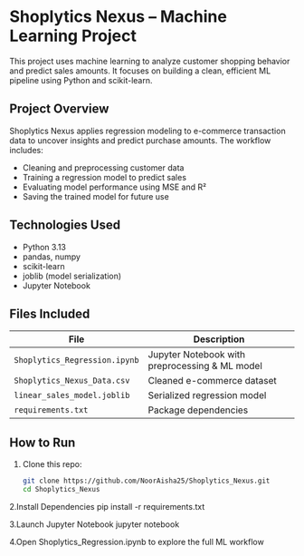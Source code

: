# Shoplytics Nexus – Machine Learning Project

This project uses machine learning to analyze customer shopping behavior and predict sales amounts. It focuses on building a clean, efficient ML pipeline using Python and scikit-learn.

##  Project Overview

Shoplytics Nexus applies regression modeling to e-commerce transaction data to uncover insights and predict purchase amounts. The workflow includes:

- Cleaning and preprocessing customer data
- Training a regression model to predict sales
- Evaluating model performance using MSE and R²
- Saving the trained model for future use

##  Technologies Used

- Python 3.13  
- pandas, numpy  
- scikit-learn  
- joblib (model serialization)  
- Jupyter Notebook

## Files Included

| File                          | Description                                      |
|------------------------------|--------------------------------------------------|
| `Shoplytics_Regression.ipynb`| Jupyter Notebook with preprocessing & ML model   |
| `Shoplytics_Nexus_Data.csv`  | Cleaned e-commerce dataset                       |
| `linear_sales_model.joblib`  | Serialized regression model                      |
| `requirements.txt`           | Package dependencies                             |

##  How to Run

1. Clone this repo:
   ```bash
   git clone https://github.com/NoorAisha25/Shoplytics_Nexus.git
   cd Shoplytics_Nexus

   
2.Install Dependencies
   pip install -r requirements.txt

   
3.Launch Jupyter Notebook
   jupyter notebook

   
4.Open Shoplytics_Regression.ipynb to explore the full ML workflow

   
